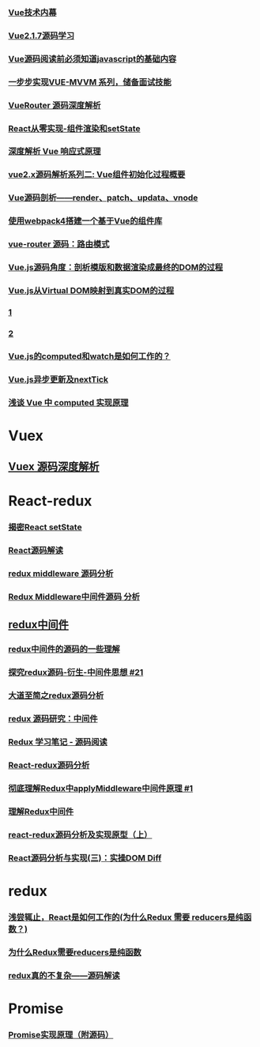 ### [Vue技术内幕](http://hcysun.me/vue-design/)
### [Vue2.1.7源码学习](http://hcysun.me/2017/03/03/Vue%E6%BA%90%E7%A0%81%E5%AD%A6%E4%B9%A0/#%E5%9B%9B%E3%80%81%E4%B8%80%E4%B8%AA%E8%B4%AF%E7%A9%BF%E5%A7%8B%E7%BB%88%E7%9A%84%E4%BE%8B%E5%AD%90)
### [Vue源码阅读前必须知道javascript的基础内容](https://juejin.im/post/5b4ad441f265da0f7d4eeb7a#comment)
### [一步步实现VUE-MVVM 系列，储备面试技能](https://juejin.im/post/5b4efdd86fb9a04fe0180af2)
### [VueRouter 源码深度解析](https://juejin.im/post/5b5697675188251b11097464)
### [React从零实现-组件渲染和setState](https://juejin.im/post/5b5a7a5bf265da0f9402b5a9)
### [深度解析 Vue 响应式原理](https://juejin.im/post/5b5eb69a5188251af86bfe00)
### [vue2.x源码解析系列二: Vue组件初始化过程概要](https://juejin.im/post/5b5eadc36fb9a04f8d6bcc4c)
### [Vue源码剖析——render、patch、updata、vnode](https://juejin.im/post/5b28f54be51d45587f49fd41)
### [使用webpack4搭建一个基于Vue的组件库](https://juejin.im/post/5b68244e6fb9a04fb212d1a0)
### [vue-router 源码：路由模式](https://juejin.im/post/5b739d8cf265da280f3ad1fa)
### [Vue.js源码角度：剖析模版和数据渲染成最终的DOM的过程](https://juejin.im/post/5b80e60de51d4557b85fc8fc)
### [Vue.js从Virtual DOM映射到真实DOM的过程](https://juejin.im/post/5b86f6cc5188256fd44c0ce9)
### [1](https://github.com/libin1991/lyqNotes)
### [2](https://github.com/libin1991/markdown365-parser)
### [Vue.js的computed和watch是如何工作的？](https://juejin.im/post/5b87f13bf265da436479f3c1)
### [Vue.js异步更新及nextTick](https://juejin.im/post/5b85b3326fb9a019fc76ecee)
### [浅谈 Vue 中 computed 实现原理](https://juejin.im/post/5b98c4da6fb9a05d353c5fd7)
# Vuex
## [Vuex 源码深度解析](https://juejin.im/post/5b8e3182e51d4538ae4dce87)
# React-redux
### [揭密React setState](https://juejin.im/post/5b87d14e6fb9a01a18268caf)
### [React源码解读](https://github.com/libin1991/blog-12)
### [redux middleware 源码分析](https://juejin.im/post/5a96d71e6fb9a0635c04acb7)
### [Redux Middleware中间件源码 分析](https://juejin.im/post/5a990d3c518825557b4c2a2f)
## [redux中间件](https://juejin.im/post/5ad83af26fb9a045e66c3d50)
### [redux中间件的源码的一些理解](https://juejin.im/post/5b4ab595f265da0f4b7a85ea)
### [探究redux源码-衍生-中间件思想 #21](https://github.com/sunyongjian/blog/issues/21)
### [大道至简之redux源码分析](https://juejin.im/post/5a099293f265da431769a50e)
### [redux 源码研究：中间件](https://juejin.im/post/5a1ab1c351882531926e6d43)
### [Redux 学习笔记 - 源码阅读](https://juejin.im/post/59754b63f265da6c2b76c0c9)
### [React-redux源码分析](https://juejin.im/post/5aa232f651882518803884dd)
### [彻底理解Redux中applyMiddleware中间件原理 #1](https://github.com/JoV5/blog/issues/1)
### [理解Redux中间件](https://juejin.im/post/5aab8db351882548fe49e314)
### [react-redux源码分析及实现原型（上）](https://juejin.im/post/5b8b5a60e51d4538c411ff12)
### [React源码分析与实现(三)：实操DOM Diff](https://juejin.im/post/5b90f70ae51d450e84776e4d)



# redux
### [浅尝辄止，React是如何工作的(为什么Redux 需要 reducers是纯函数？)](https://juejin.im/post/5b7d16046fb9a01a031af5e4)
### [为什么Redux需要reducers是纯函数](https://www.zcfy.cc/article/why-redux-need-reducers-to-be-pure-functions-freecodecamp-2515.html)
### [redux真的不复杂——源码解读](https://juejin.im/post/5b9617835188255c781c9e2f)

# Promise
### [Promise实现原理（附源码）](https://juejin.im/post/5b83cb5ae51d4538cc3ec354)
